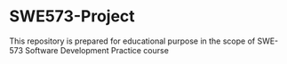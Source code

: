 # SWE573-Project
This repository is prepared for educational purpose in the scope of SWE-573 Software Development Practice course
